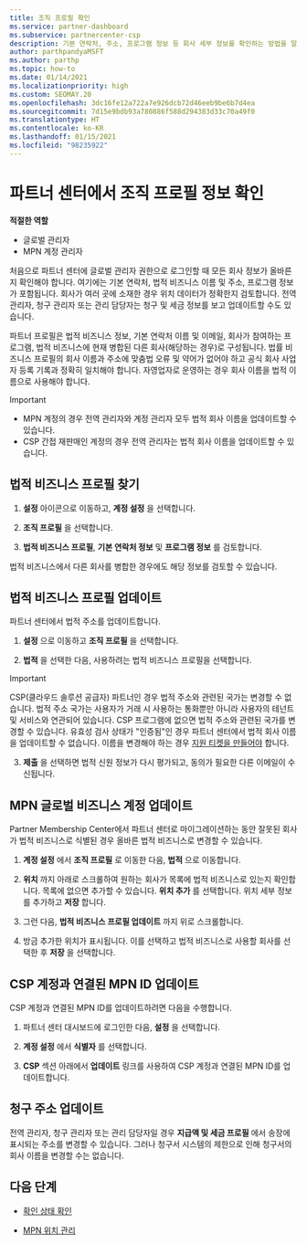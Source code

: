 ```yaml
---
title: 조직 프로필 확인
ms.service: partner-dashboard
ms.subservice: partnercenter-csp
description: 기본 연락처, 주소, 프로그램 정보 등 회사 세부 정보를 확인하는 방법을 알아봅니다. 또한 법률 및 청구 주소를 업데이트할 수 있습니다.
author: parthpandyaMSFT
ms.author: parthp
ms.topic: how-to
ms.date: 01/14/2021
ms.localizationpriority: high
ms.custom: SEOMAY.20
ms.openlocfilehash: 3dc16fe12a722a7e926dcb72d46eeb9be6b7d4ea
ms.sourcegitcommit: 7d15e9bdb93a780886f588d294383d33c70a49f0
ms.translationtype: HT
ms.contentlocale: ko-KR
ms.lasthandoff: 01/15/2021
ms.locfileid: "98235922"
---
```

# <a name="verify-your-organization-profile-information-in-partner-center"></a>파트너 센터에서 조직 프로필 정보 확인

**적절한 역할**

- 글로벌 관리자
- MPN 계정 관리자

처음으로 파트너 센터에 글로벌 관리자 권한으로 로그인할 때 모든 회사 정보가 올바른지 확인해야 합니다. 여기에는 기본 연락처, 법적 비즈니스 이름 및 주소, 프로그램 정보가 포함됩니다. 회사가 여러 곳에 소재한 경우 위치 데이터가 정확한지 검토합니다. 전역 관리자, 청구 관리자 또는 관리 담당자는 청구 및 세금 정보를 보고 업데이트할 수도 있습니다.

파트너 프로필은 법적 비즈니스 정보, 기본 연락처 이름 및 이메일, 회사가 참여하는 프로그램, 법적 비즈니스에 현재 병합된 다른 회사(해당하는 경우)로 구성됩니다. 법률 비즈니스 프로필의 회사 이름과 주소에 맞춤법 오류 및 약어가 없어야 하고 공식 회사 사업자 등록 기록과 정확히 일치해야 합니다. 자영업자로 운영하는 경우 회사 이름을 법적 이름으로 사용해야 합니다.

>[!Important]
>- MPN 계정의 경우 전역 관리자와 계정 관리자 모두 법적 회사 이름을 업데이트할 수 있습니다.
>- CSP 간접 재판매인 계정의 경우 전역 관리자는 법적 회사 이름을 업데이트할 수 있습니다. 

## <a name="locate-the-legal-business-profile"></a>법적 비즈니스 프로필 찾기

1. **설정** 아이콘으로 이동하고, **계정 설정** 을 선택합니다.
 
1. **조직 프로필** 을 선택합니다. 

2. **법적 비즈니스 프로필**, **기본 연락처 정보** 및 **프로그램 정보** 를 검토합니다.

법적 비즈니스에서 다른 회사를 병합한 경우에도 해당 정보를 검토할 수 있습니다. 

## <a name="update-your-legal-business-profile"></a>법적 비즈니스 프로필 업데이트

파트너 센터에서 법적 주소를 업데이트합니다.

1. **설정** 으로 이동하고 **조직 프로필** 을 선택합니다.


2. **법적** 을 선택한 다음, 사용하려는 법적 비즈니스 프로필을 선택합니다.

>[!Important]
>CSP(클라우드 솔루션 공급자) 파트너인 경우 법적 주소와 관련된 국가는 변경할 수 없습니다. 법적 주소 국가는 사용자가 거래 시 사용하는 통화뿐만 아니라 사용자의 테넌트 및 서비스와 연관되어 있습니다. CSP 프로그램에 없으면 법적 주소와 관련된 국가를 변경할 수 있습니다. 유효성 검사 상태가 "인증됨"인 경우 파트너 센터에서 법적 회사 이름을 업데이트할 수 없습니다. 이름을 변경해야 하는 경우 [지원 티켓을 만들어야](https://partner.microsoft.com/dashboard/support/servicerequests/create?stage=2&topicid=eb74583c-61b3-2124-bffc-00920e0ae772) 합니다.

3. **제출** 을 선택하면 법적 신원 정보가 다시 평가되고, 동의가 필요한 다른 이메일이 수신됩니다.

## <a name="update-your-mpn-global-business-account"></a>MPN 글로벌 비즈니스 계정 업데이트

Partner Membership Center에서 파트너 센터로 마이그레이션하는 동안 잘못된 회사가 법적 비즈니스로 식별된 경우 올바른 법적 비즈니스로 변경할 수 있습니다.

1. **계정 설정** 에서 **조직 프로필** 로 이동한 다음, **법적** 으로 이동합니다.

1.  **위치** 까지 아래로 스크롤하여 원하는 회사가 목록에 법적 비즈니스로 있는지 확인합니다. 목록에 없으면 추가할 수 있습니다. **위치 추가** 를 선택합니다. 위치 세부 정보를 추가하고 **저장** 합니다.

2. 그런 다음, **법적 비즈니스 프로필 업데이트** 까지 위로 스크롤합니다.

3. 방금 추가한 위치가 표시됩니다. 이를 선택하고 법적 비즈니스로 사용할 회사를 선택한 후 **저장** 을 선택합니다.

## <a name="update-your-mpn-id-associated-with-your-csp-account"></a>CSP 계정과 연결된 MPN ID 업데이트

CSP 계정과 연결된 MPN ID를 업데이트하려면 다음을 수행합니다.

1. 파트너 센터 대시보드에 로그인한 다음, **설정** 을 선택합니다.
 
1. **계정 설정** 에서 **식별자** 를 선택합니다.

1. **CSP** 섹션 아래에서 **업데이트** 링크를 사용하여 CSP 계정과 연결된 MPN ID를 업데이트합니다. 


## <a name="update-your-billing-address"></a>청구 주소 업데이트

전역 관리자, 청구 관리자 또는 관리 담당자일 경우 **지급액 및 세금 프로필** 에서 송장에 표시되는 주소를 변경할 수 있습니다. 그러나 청구서 시스템의 제한으로 인해 청구서의 회사 이름을 변경할 수는 없습니다.

## <a name="next-steps"></a>다음 단계

- [확인 상태 확인](verification-responses.md)
 
- [MPN 위치 관리](manage-locations.md)

